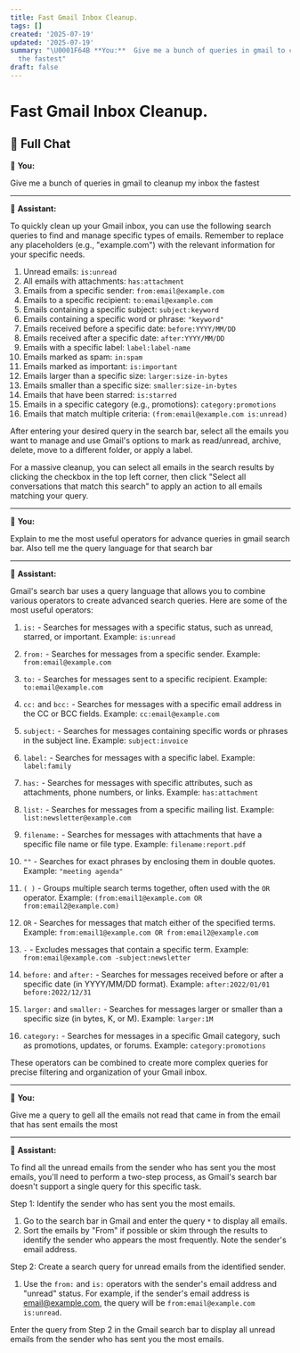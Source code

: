 ```yaml
---
title: Fast Gmail Inbox Cleanup.
tags: []
created: '2025-07-19'
updated: '2025-07-19'
summary: "\U0001F64B **You:**  Give me a bunch of queries in gmail to cleanup my inbox
  the fastest"
draft: false
---
```


# Fast Gmail Inbox Cleanup.

## 🧠 Full Chat

🙋 **You:**

Give me a bunch of queries in gmail to cleanup my inbox the fastest

---

🤖 **Assistant:**

To quickly clean up your Gmail inbox, you can use the following search queries to find and manage specific types of emails. Remember to replace any placeholders (e.g., "example.com") with the relevant information for your specific needs.

1. Unread emails: `is:unread`
2. All emails with attachments: `has:attachment`
3. Emails from a specific sender: `from:email@example.com`
4. Emails to a specific recipient: `to:email@example.com`
5. Emails containing a specific subject: `subject:keyword`
6. Emails containing a specific word or phrase: `"keyword"`
7. Emails received before a specific date: `before:YYYY/MM/DD`
8. Emails received after a specific date: `after:YYYY/MM/DD`
9. Emails with a specific label: `label:label-name`
10. Emails marked as spam: `in:spam`
11. Emails marked as important: `is:important`
12. Emails larger than a specific size: `larger:size-in-bytes`
13. Emails smaller than a specific size: `smaller:size-in-bytes`
14. Emails that have been starred: `is:starred`
15. Emails in a specific category (e.g., promotions): `category:promotions`
16. Emails that match multiple criteria: `(from:email@example.com is:unread)`

After entering your desired query in the search bar, select all the emails you want to manage and use Gmail's options to mark as read/unread, archive, delete, move to a different folder, or apply a label.

For a massive cleanup, you can select all emails in the search results by clicking the checkbox in the top left corner, then click "Select all conversations that match this search" to apply an action to all emails matching your query.

---

🙋 **You:**

Explain to me the most useful operators for advance queries in gmail search bar. Also tell me the query language for that search bar

---

🤖 **Assistant:**

Gmail's search bar uses a query language that allows you to combine various operators to create advanced search queries. Here are some of the most useful operators:

1. `is:` - Searches for messages with a specific status, such as unread, starred, or important. Example: `is:unread`

2. `from:` - Searches for messages from a specific sender. Example: `from:email@example.com`

3. `to:` - Searches for messages sent to a specific recipient. Example: `to:email@example.com`

4. `cc:` and `bcc:` - Searches for messages with a specific email address in the CC or BCC fields. Example: `cc:email@example.com`

5. `subject:` - Searches for messages containing specific words or phrases in the subject line. Example: `subject:invoice`

6. `label:` - Searches for messages with a specific label. Example: `label:family`

7. `has:` - Searches for messages with specific attributes, such as attachments, phone numbers, or links. Example: `has:attachment`

8. `list:` - Searches for messages from a specific mailing list. Example: `list:newsletter@example.com`

9. `filename:` - Searches for messages with attachments that have a specific file name or file type. Example: `filename:report.pdf`

10. `""` - Searches for exact phrases by enclosing them in double quotes. Example: `"meeting agenda"`

11. `( )` - Groups multiple search terms together, often used with the `OR` operator. Example: `(from:email1@example.com OR from:email2@example.com)`

12. `OR` - Searches for messages that match either of the specified terms. Example: `from:email1@example.com OR from:email2@example.com`

13. `-` - Excludes messages that contain a specific term. Example: `from:email@example.com -subject:newsletter`

14. `before:` and `after:` - Searches for messages received before or after a specific date (in YYYY/MM/DD format). Example: `after:2022/01/01 before:2022/12/31`

15. `larger:` and `smaller:` - Searches for messages larger or smaller than a specific size (in bytes, K, or M). Example: `larger:1M`

16. `category:` - Searches for messages in a specific Gmail category, such as promotions, updates, or forums. Example: `category:promotions`

These operators can be combined to create more complex queries for precise filtering and organization of your Gmail inbox.

---

🙋 **You:**

Give me a query to gell all the emails not read that came in from the email that has sent emails the most

---

🤖 **Assistant:**

To find all the unread emails from the sender who has sent you the most emails, you'll need to perform a two-step process, as Gmail's search bar doesn't support a single query for this specific task.

Step 1: Identify the sender who has sent you the most emails.

1. Go to the search bar in Gmail and enter the query `*` to display all emails.
2. Sort the emails by "From" if possible or skim through the results to identify the sender who appears the most frequently. Note the sender's email address.

Step 2: Create a search query for unread emails from the identified sender.

1. Use the `from:` and `is:` operators with the sender's email address and "unread" status. For example, if the sender's email address is email@example.com, the query will be `from:email@example.com is:unread`.

Enter the query from Step 2 in the Gmail search bar to display all unread emails from the sender who has sent you the most emails.